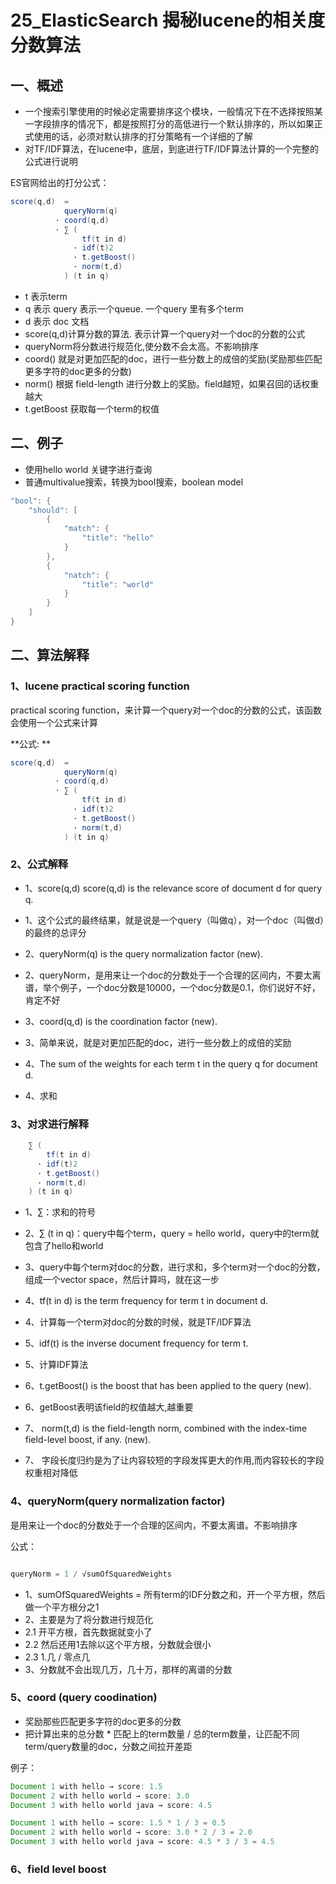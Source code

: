# 25_ElasticSearch 揭秘lucene的相关度分数算法


## 一、概述

* 一个搜索引擎使用的时候必定需要排序这个模块，一般情况下在不选择按照某一字段排序的情况下，都是按照打分的高低进行一个默认排序的，所以如果正式使用的话，必须对默认排序的打分策略有一个详细的了解
* 对TF/IDF算法，在lucene中，底层，到底进行TF/IDF算法计算的一个完整的公式进行说明

ES官网给出的打分公式：

```java
score(q,d)  =  
            queryNorm(q)  
          · coord(q,d)    
          · ∑ (           
                tf(t in d)   
              · idf(t)2      
              · t.getBoost() 
              · norm(t,d)    
            ) (t in q) 
```


* t 表示term
* q 表示 query 表示一个queue. 一个query 里有多个term
* d 表示 doc 文档
* score(q,d)计算分数的算法. 表示计算一个query对一个doc的分数的公式
* queryNorm将分数进行规范化,使分数不会太高。不影响排序
* coord() 就是对更加匹配的doc，进行一些分数上的成倍的奖励(奖励那些匹配更多字符的doc更多的分数)
* norm() 根据 field-length 进行分数上的奖励。field越短，如果召回的话权重越大
* t.getBoost 获取每一个term的权值


## 二、例子

* 使用hello world 关键字进行查询
* 普通multivalue搜索，转换为bool搜索，boolean model

```java
"bool": {
	"should": [
		{
			"match": {
				"title": "hello"
			}
		},
		{
			"natch": {
				"title": "world"
			}
		}
	]
}
```

## 二、算法解释

### 1、lucene practical scoring function

practical scoring function，来计算一个query对一个doc的分数的公式，该函数会使用一个公式来计算

**公式: **

```java
score(q,d)  =  
            queryNorm(q)  
          · coord(q,d)    
          · ∑ (           
                tf(t in d)   
              · idf(t)2      
              · t.getBoost() 
              · norm(t,d)    
            ) (t in q) 
```

### 2、公式解释

* 1、score(q,d) score(q,d) is the relevance score of document d for query q.
* 1、这个公式的最终结果，就是说是一个query（叫做q），对一个doc（叫做d）的最终的总评分

* 2、queryNorm(q) is the query normalization factor (new).
* 2、queryNorm，是用来让一个doc的分数处于一个合理的区间内，不要太离谱，举个例子，一个doc分数是10000，一个doc分数是0.1，你们说好不好，肯定不好

* 3、coord(q,d) is the coordination factor (new).
* 3、简单来说，就是对更加匹配的doc，进行一些分数上的成倍的奖励

* 4、The sum of the weights for each term t in the query q for document d.
* 4、求和

### 3、对求进行解释

```java
	∑ (           
		tf(t in d)   
	  · idf(t)2      
	  · t.getBoost() 
	  · norm(t,d)    
	) (t in q) 
```

* 1、∑：求和的符号
* 2、∑ (t in q)：query中每个term，query = hello world，query中的term就包含了hello和world
* 3、query中每个term对doc的分数，进行求和，多个term对一个doc的分数，组成一个vector space，然后计算吗，就在这一步

* 4、tf(t in d) is the term frequency for term t in document d.
* 4、计算每一个term对doc的分数的时候，就是TF/IDF算法

* 5、idf(t) is the inverse document frequency for term t.
* 5、计算IDF算法

* 6、t.getBoost() is the boost that has been applied to the query (new).
* 6、getBoost表明该field的权值越大,越重要

* 7、 norm(t,d) is the field-length norm, combined with the index-time field-level boost, if any. (new).
* 7、 字段长度归约是为了让内容较短的字段发挥更大的作用,而内容较长的字段权重相对降低

### 4、queryNorm(query normalization factor)

是用来让一个doc的分数处于一个合理的区间内，不要太离谱。不影响排序


公式：

```java

queryNorm = 1 / √sumOfSquaredWeights

```

* 1、sumOfSquaredWeights = 所有term的IDF分数之和，开一个平方根，然后做一个平方根分之1
* 2、主要是为了将分数进行规范化 
* 2.1 开平方根，首先数据就变小了 
* 2.2 然后还用1去除以这个平方根，分数就会很小 
* 2.3 1.几 / 零点几
* 3、分数就不会出现几万，几十万，那样的离谱的分数

### 5、coord (query coodination)

* 奖励那些匹配更多字符的doc更多的分数
* 把计算出来的总分数 * 匹配上的term数量 / 总的term数量，让匹配不同term/query数量的doc，分数之间拉开差距


例子：
```java
Document 1 with hello → score: 1.5
Document 2 with hello world → score: 3.0
Document 3 with hello world java → score: 4.5
```

```java
Document 1 with hello → score: 1.5 * 1 / 3 = 0.5
Document 2 with hello world → score: 3.0 * 2 / 3 = 2.0
Document 3 with hello world java → score: 4.5 * 3 / 3 = 4.5
```


### 6、field level boost

